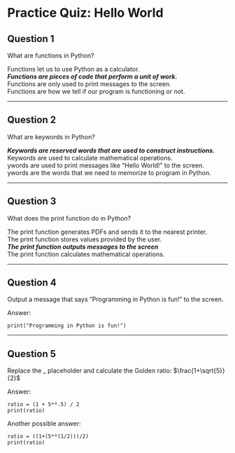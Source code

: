 # Practice Quiz: Hello World

## Question 1
What are functions in Python?

Functions let us to use Python as a calculator.&nbsp;  
_**Functions are pieces of code that perform a unit of work.**_&nbsp;  
Functions are only used to print messages to the screen.&nbsp;  
Functions are how we tell if our program is functioning or not.&nbsp;  

***
## Question 2
What are keywords in Python?

_**Keywords are reserved words that are used to construct instructions.**_&nbsp;  
Keywords are used to calculate mathematical operations.&nbsp;  
ywords are used to print messages like “Hello World!” to the screen.&nbsp;  
ywords are the words that we need to memorize to program in Python.&nbsp;  

***
## Question 3
What does the print function do in Python?

The print function generates PDFs and sends it to the nearest printer.&nbsp;  
The print function stores values provided by the user.&nbsp;  
_**The print function outputs messages to the screen**_&nbsp;  
The print function calculates mathematical operations.&nbsp;  

***
## Question 4
Output a message that says “Programming in Python is fun!” to the screen.

Answer:
```
print("Programming in Python is fun!")
```
***
## Question 5
Replace the _ placeholder and calculate the Golden ratio: $\frac{1+\sqrt{5}}{2}$

Answer:
```
ratio = (1 + 5**.5) / 2
print(ratio)
```

Another possible answer:
```
ratio = ((1+(5**(1/2)))/2)
print(ratio)
```